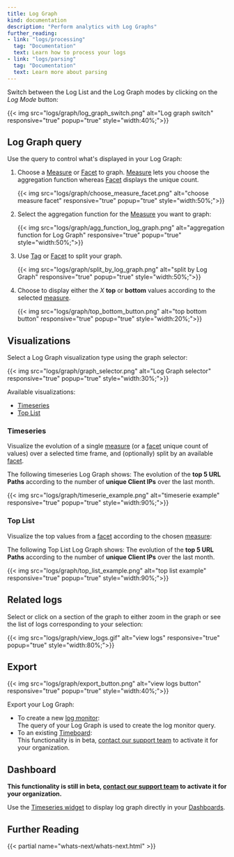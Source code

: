 ```yaml
---
title: Log Graph
kind: documentation
description: "Perform analytics with Log Graphs"
further_reading:
- link: "logs/processing"
  tag: "Documentation"
  text: Learn how to process your logs
- link: "logs/parsing"
  tag: "Documentation"
  text: Learn more about parsing
---
```


Switch between the Log List and the Log Graph modes by clicking on the *Log Mode* button:

{{< img src="logs/graph/log_graph_switch.png" alt="Log graph switch" responsive="true" popup="true" style="width:40%;">}}

## Log Graph query 

Use the query to control what's displayed in your Log Graph:

1. Choose a [Measure][1] or [Facet][2] to graph. [Measure][1] lets you choose the aggregation function whereas [Facet][2] displays the unique count.
    
    {{< img src="logs/graph/choose_measure_facet.png" alt="choose measure facet" responsive="true" popup="true" style="width:50%;">}}
2. Select the aggregation function for the [Measure][1] you want to graph:
    
    {{< img src="logs/graph/agg_function_log_graph.png" alt="aggregation function for Log Graph" responsive="true" popup="true" style="width:50%;">}}
3. Use [Tag][1] or [Facet][2] to split your graph.  

    {{< img src="logs/graph/split_by_log_graph.png" alt="split by Log Graph" responsive="true" popup="true" style="width:50%;">}}

4. Choose to display either the *X* **top** or **bottom** values according to the selected [measure][1].
    
    {{< img src="logs/graph/top_bottom_button.png" alt="top bottom button" responsive="true" popup="true" style="width:20%;">}}

## Visualizations 

Select a Log Graph visualization type using the graph selector:

{{< img src="logs/graph/graph_selector.png" alt="Log Graph selector" responsive="true" popup="true" style="width:30%;">}}

Available visualizations:

* [Timeseries](#timeseries)
* [Top List](#top-list)

### Timeseries

Visualize the evolution of a single [measure][1] (or a [facet][2] unique count of values) over a selected time frame, and (optionally) split by an available [facet][2].

The following timeseries Log Graph shows:
The evolution of the **top 5 URL Paths** according to the number of **unique Client IPs** over the last month.

{{< img src="logs/graph/timeserie_example.png" alt="timeserie example" responsive="true" popup="true" style="width:90%;">}}

### Top List 

Visualize the top values from a [facet][2] according to the chosen [measure][1]:

The following Top List Log Graph shows:
The evolution of the **top 5 URL Paths** according to the number of **unique Client IPs** over the last month.

{{< img src="logs/graph/top_list_example.png" alt="top list example" responsive="true" popup="true" style="width:90%;">}}

## Related logs

Select or click on a section of the graph to either zoom in the graph or see the list of logs corresponding to your selection:

{{< img src="logs/graph/view_logs.gif" alt="view logs" responsive="true" popup="true" style="width:80%;">}}

## Export

{{< img src="logs/graph/export_button.png" alt="view logs button" responsive="true" popup="true" style="width:40%;">}}

Export your Log Graph: 

* To create a new [log monitor][4]:  
    The query of your Log Graph is used to create the log monitor query.
* To an existing [Timeboard][5]:  
    This functionality is in beta, [contact our support team][6] to activate it for your organization.

## Dashboard 

**This functionality is still in beta, [contact our support team][6] to activate it for your organization.**

Use the [Timeseries widget][7] to display log graph directly in your [Dashboards][8].

## Further Reading

{{< partial name="whats-next/whats-next.html" >}}

[1]: /logs/explore/#measures
[2]: /logs/explore/#facets
[3]: /getting_started/tagging
[4]: /monitors/monitor_types/log
[5]: /graphing/dashboards/timeboard
[6]: /help
[7]: /graphing/dashboards/widgets/#timeseries
[8]: /graphing/dashboards